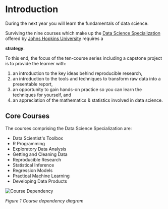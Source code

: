 # Introduction

During the next year you will learn the fundamentals of data science.

Surviving the nine courses which make up the [Data Science Specialization][0001] offered by [Johns Hopkins University][jhu] requires a

**strategy**.

To this end, the focus of the ten-course series including a capstone project is to provide the learner with:

1. an introduction to the key ideas behind reproducible research,
2. an introduction to the tools and techniques to transform raw data into a presentable report,
3. an opportunity to gain hands-on practice so you can learn the techniques for yourself, and
4. an appreciation of the mathematics & statistics involved in data science.

## Core Courses

The courses comprising the Data Science Specialization are:

* Data Scientist's Toolbox
* R Programming
* Exploratory Data Analysis
* Getting and Cleaning Data
* Reproducible Research
* Statistical Inference
* Regression Models
* Practical Machine Learning
* Developing Data Products

![Course Dependency](dst_courses.png)

*Figure 1 Course dependency diagram*

[0001]: https://www.coursera.org/specialization/jhudatascience/1?utm_medium=courseDescripTop
[jhu]: http://www.jhu.edu
